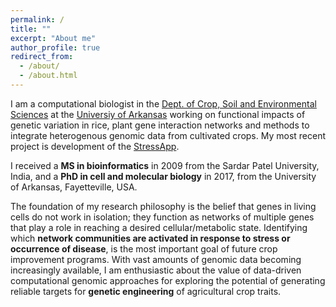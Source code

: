 ```yaml
---
permalink: /
title: ""
excerpt: "About me"
author_profile: true
redirect_from: 
  - /about/
  - /about.html
---
```


I am a computational biologist in the [Dept. of Crop, Soil and Environmental Sciences](https://crop-soil-environmental-sciences.uark.edu/) at the [Universiy of Arkansas](https://www.uark.edu/) working on functional impacts of genetic variation in rice, plant gene interaction networks and methods to integrate heterogenous genomic data from cultivated crops. My most recent project is development of the [StressApp](http://rrn.uark.edu/shiny/apps/rrn/).

I received a **MS in bioinformatics** in 2009 from the Sardar Patel University, India, and a **PhD in cell and molecular biology** in 2017, from the University of Arkansas, Fayetteville, USA.

The foundation of my research philosophy is the belief that genes in living cells do not work in isolation; they function as networks of multiple genes that play a role in reaching a desired cellular/metabolic state. Identifying which **network communities are activated in response to stress or occurrence of disease**, is the most important goal of future crop improvement programs. With vast amounts of genomic data becoming increasingly available, I am enthusiastic about the value of data-driven computational genomic approaches for exploring the potential of generating reliable targets for **genetic engineering** of agricultural crop traits.


